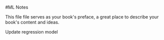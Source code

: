 #ML Notes

This file file serves as your book's preface, a great place to describe your book's content and ideas.

Update regression model